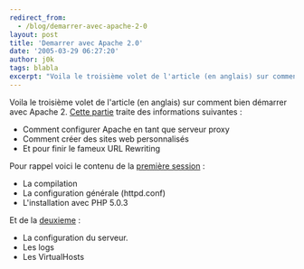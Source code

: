 ```yaml
---
redirect_from:
  - /blog/demarrer-avec-apache-2-0
layout: post
title: 'Demarrer avec Apache 2.0'
date: '2005-03-29 06:27:20'
author: j0k
tags: blabla
excerpt: "Voila le troisième volet de l'article (en anglais) sur comment bien démarrer avec Apache 2.     \n[Cette partie](http://www.devshed.com/c/a/Apache/Getting-Started-with-Apache-2-0-Part-III/) traite des informations suivantes"
---
```


Voila le troisième volet de l'article (en anglais) sur comment bien démarrer avec Apache 2.
[Cette partie](http://www.devshed.com/c/a/Apache/Getting-Started-with-Apache-2-0-Part-III/) traite des informations suivantes :
* Comment configurer Apache en tant que serveur proxy
* Comment créer des sites web personnalisés
* Et pour finir le fameux URL Rewriting

Pour rappel voici le contenu de la [première session](http://www.devshed.com/c/a/Apache/Getting-Started-with-Apache-2-0-Part-1/) :
* La compilation
* La configuration générale (httpd.conf)
* L'installation avec PHP 5.0.3

Et de la [deuxieme](http://www.devshed.com/c/a/Apache/Getting-Started-with-Apache-2-0-Part-II/) :
* La configuration du serveur.
* Les logs
* Les VirtualHosts
